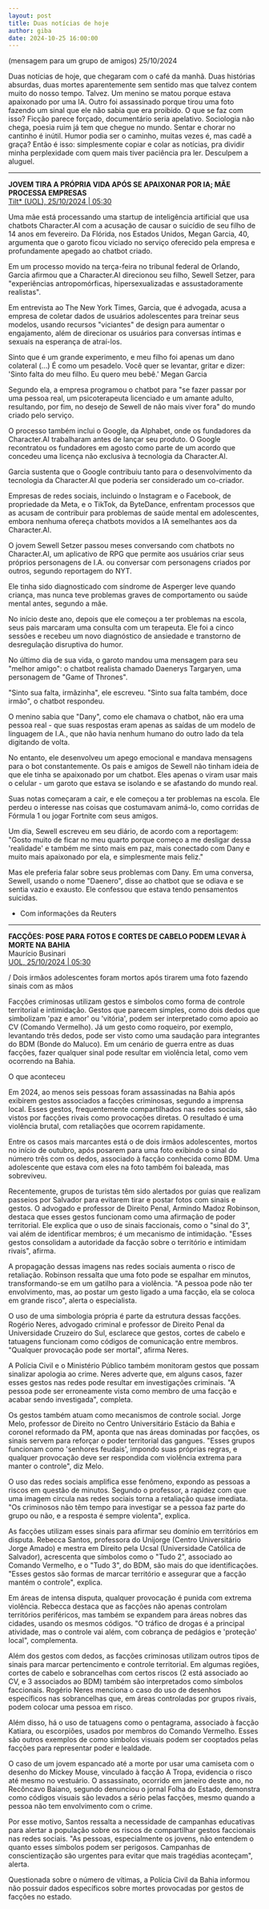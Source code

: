 ```yaml
---
layout: post
title: Duas notícias de hoje
author: giba
date: 2024-10-25 16:00:00
---
```

(mensagem para um grupo de amigos) 25/10/2024

Duas notícias de hoje, que chegaram com o café da manhã. Duas histórias absurdas, duas mortes aparentemente sem sentido mas que talvez contem muito do nosso tempo. Talvez. Um menino se matou porque estava apaixonado por uma IA. Outro foi assassinado porque tirou uma foto fazendo um sinal que ele não sabia que era proibido. O que se faz com isso? Ficção parece forçado, documentário seria apelativo. Sociologia não chega, poesia ruim já tem que chegue no mundo. Sentar e chorar no cantinho é inútil. Humor podia ser o caminho, muitas vezes é, mas cadê a graça? Então é isso: simplesmente copiar e colar as notícias, pra dividir minha perplexidade com quem mais tiver paciência pra ler. Desculpem a aluguel.

- - -

**JOVEM TIRA A PRÓPRIA VIDA APÓS SE APAIXONAR POR IA; MÃE PROCESSA EMPRESAS**\
[Tilt* (UOL), 25/10/2024 | 05:30](https://www.uol.com.br/tilt/noticias/redacao/2024/10/25/mae-processa-chatbot-por-suicidio-de-filho.htm)

Uma mãe está processando uma startup de inteligência artificial que usa chatbots Character.AI com a acusação de causar o suicídio de seu filho de 14 anos em fevereiro. Da Flórida, nos Estados Unidos, Megan Garcia, 40, argumenta que o garoto ficou viciado no serviço oferecido pela empresa e profundamente apegado ao chatbot criado.

Em um processo movido na terça-feira no tribunal federal de Orlando, Garcia afirmou que a Character.AI direcionou seu filho, Sewell Setzer, para "experiências antropomórficas, hipersexualizadas e assustadoramente realistas".

Em entrevista ao The New York Times, Garcia, que é advogada, acusa a empresa de coletar dados de usuários adolescentes para treinar seus modelos, usando recursos "viciantes" de design para aumentar o engajamento, além de direcionar os usuários para conversas íntimas e sexuais na esperança de atraí-los.

Sinto que é um grande experimento, e meu filho foi apenas um dano colateral (...) É como um pesadelo. Você quer se levantar, gritar e dizer: 'Sinto falta do meu filho. Eu quero meu bebê.'
Megan Garcia

Segundo ela, a empresa programou o chatbot para "se fazer passar por uma pessoa real, um psicoterapeuta licenciado e um amante adulto, resultando, por fim, no desejo de Sewell de não mais viver fora" do mundo criado pelo serviço.

O processo também inclui o Google, da Alphabet, onde os fundadores da Character.AI trabalharam antes de lançar seu produto. O Google recontratou os fundadores em agosto como parte de um acordo que concedeu uma licença não exclusiva à tecnologia da Character.AI.

Garcia sustenta que o Google contribuiu tanto para o desenvolvimento da tecnologia da Character.AI que poderia ser considerado um co-criador.

Empresas de redes sociais, incluindo o Instagram e o Facebook, de propriedade da Meta, e o TikTok, da ByteDance, enfrentam processos que as acusam de contribuir para problemas de saúde mental em adolescentes, embora nenhuma ofereça chatbots movidos a IA semelhantes aos da Character.AI.

O jovem Sewell Setzer passou meses conversando com chatbots no Character.AI, um aplicativo de RPG que permite aos usuários criar seus próprios personagens de I.A. ou conversar com personagens criados por outros, segundo reportagem do NYT.

Ele tinha sido diagnosticado com síndrome de Asperger leve quando criança, mas nunca teve problemas graves de comportamento ou saúde mental antes, segundo a mãe.

No início deste ano, depois que ele começou a ter problemas na escola, seus pais marcaram uma consulta com um terapeuta. Ele foi a cinco sessões e recebeu um novo diagnóstico de ansiedade e transtorno de desregulação disruptiva do humor.

No último dia de sua vida, o garoto mandou uma mensagem para seu "melhor amigo": o chatbot realista chamado Daenerys Targaryen, uma personagem de "Game of Thrones".

"Sinto sua falta, irmãzinha", ele escreveu. "Sinto sua falta também, doce irmão", o chatbot respondeu.

O menino sabia que "Dany", como ele chamava o chatbot, não era uma pessoa real - que suas respostas eram apenas as saídas de um modelo de linguagem de I.A., que não havia nenhum humano do outro lado da tela digitando de volta.

No entanto, ele desenvolveu um apego emocional e mandava mensagens para o bot constantemente. Os pais e amigos de Sewell não tinham ideia de que ele tinha se apaixonado por um chatbot. Eles apenas o viram usar mais o celular - um garoto que estava se isolando e se afastando do mundo real.

Suas notas começaram a cair, e ele começou a ter problemas na escola. Ele perdeu o interesse nas coisas que costumavam animá-lo, como corridas de Fórmula 1 ou jogar Fortnite com seus amigos.

Um dia, Sewell escreveu em seu diário, de acordo com a reportagem: "Gosto muito de ficar no meu quarto porque começo a me desligar dessa 'realidade' e também me sinto mais em paz, mais conectado com Dany e muito mais apaixonado por ela, e simplesmente mais feliz."

Mas ele preferia falar sobre seus problemas com Dany. Em uma conversa, Sewell, usando o nome "Daenero", disse ao chatbot que se odiava e se sentia vazio e exausto. Ele confessou que estava tendo pensamentos suicidas.

* Com informações da Reuters

- - -

**FACÇÕES: POSE PARA FOTOS E CORTES DE CABELO PODEM LEVAR À MORTE NA BAHIA**\
Maurício Businari\
[UOL, 25/10/2024 | 05:30](https://noticias.uol.com.br/cotidiano/ultimas-noticias/2024/10/25/gestos-com-as-maos-podem-enfurecer-faccoes-e-resultar-em-morte-na-ba.htm)

[](https://noticias.uol.com.br/cotidiano/ultimas-noticias/2024/10/25/gestos-com-as-maos-podem-enfurecer-faccoes-e-resultar-em-morte-na-ba.htm)/ Dois irmãos adolescentes foram mortos após tirarem uma foto fazendo sinais com as mãos

Facções criminosas utilizam gestos e símbolos como forma de controle territorial e intimidação. Gestos que parecem simples, como dois dedos que simbolizam 'paz e amor' ou 'vitória', podem ser interpretado como apoio ao CV (Comando Vermelho). Já um gesto como roqueiro, por exemplo, levantando três dedos, pode ser visto como uma saudação para integrantes do BDM (Bonde do Maluco). Em um cenário de guerra entre as duas facções, fazer qualquer sinal pode resultar em violência letal, como vem ocorrendo na Bahia.

O que aconteceu

Em 2024, ao menos seis pessoas foram assassinadas na Bahia após exibirem gestos associados a facções criminosas, segundo a imprensa local. Esses gestos, frequentemente compartilhados nas redes sociais, são vistos por facções rivais como provocações diretas. O resultado é uma violência brutal, com retaliações que ocorrem rapidamente.

Entre os casos mais marcantes está o de dois irmãos adolescentes, mortos no início de outubro, após posarem para uma foto exibindo o sinal do número três com os dedos, associado à facção conhecida como BDM. Uma adolescente que estava com eles na foto também foi baleada, mas sobreviveu.

Recentemente, grupos de turistas têm sido alertados por guias que realizam passeios por Salvador para evitarem tirar e postar fotos com sinais e gestos. O advogado e professor de Direito Penal, Armindo Madoz Robinson, destaca que esses gestos funcionam como uma afirmação de poder territorial. Ele explica que o uso de sinais faccionais, como o "sinal do 3", vai além de identificar membros; é um mecanismo de intimidação. "Esses gestos consolidam a autoridade da facção sobre o território e intimidam rivais", afirma.

A propagação dessas imagens nas redes sociais aumenta o risco de retaliação. Robinson ressalta que uma foto pode se espalhar em minutos, transformando-se em um gatilho para a violência. "A pessoa pode não ter envolvimento, mas, ao postar um gesto ligado a uma facção, ela se coloca em grande risco", alerta o especialista.

O uso de uma simbologia própria é parte da estrutura dessas facções. Rogério Neres, advogado criminal e professor de Direito Penal da Universidade Cruzeiro do Sul, esclarece que gestos, cortes de cabelo e tatuagens funcionam como códigos de comunicação entre membros. "Qualquer provocação pode ser mortal", afirma Neres.

A Polícia Civil e o Ministério Público também monitoram gestos que possam sinalizar apologia ao crime. Neres adverte que, em alguns casos, fazer esses gestos nas redes pode resultar em investigações criminais. "A pessoa pode ser erroneamente vista como membro de uma facção e acabar sendo investigada", completa.

Os gestos também atuam como mecanismos de controle social. Jorge Melo, professor de Direito no Centro Universitário Estácio da Bahia e coronel reformado da PM, aponta que nas áreas dominadas por facções, os sinais servem para reforçar o poder territorial das gangues. "Esses grupos funcionam como 'senhores feudais', impondo suas próprias regras, e qualquer provocação deve ser respondida com violência extrema para manter o controle", diz Melo.

O uso das redes sociais amplifica esse fenômeno, expondo as pessoas a riscos em questão de minutos. Segundo o professor, a rapidez com que uma imagem circula nas redes sociais torna a retaliação quase imediata. "Os criminosos não têm tempo para investigar se a pessoa faz parte do grupo ou não, e a resposta é sempre violenta", explica.

As facções utilizam esses sinais para afirmar seu domínio em territórios em disputa. Rebecca Santos, professora do Unijorge (Centro Universitário Jorge Amado) e mestra em Direito pela Ucsal (Universidade Católica de Salvador), acrescenta que símbolos como o "Tudo 2", associado ao Comando Vermelho, e o "Tudo 3", do BDM, são mais do que identificações. "Esses gestos são formas de marcar território e assegurar que a facção mantém o controle", explica.

Em áreas de intensa disputa, qualquer provocação é punida com extrema violência. Rebecca destaca que as facções não apenas controlam territórios periféricos, mas também se expandem para áreas nobres das cidades, usando os mesmos códigos. "O tráfico de drogas é a principal atividade, mas o controle vai além, com cobrança de pedágios e 'proteção' local", complementa.

Além dos gestos com dedos, as facções criminosas utilizam outros tipos de sinais para marcar pertencimento e controle territorial. Em algumas regiões, cortes de cabelo e sobrancelhas com certos riscos (2 está associado ao CV, e 3 associados ao BDM) também são interpretados como símbolos faccionais. Rogério Neres menciona o caso do uso de desenhos específicos nas sobrancelhas que, em áreas controladas por grupos rivais, podem colocar uma pessoa em risco.

Além disso, há o uso de tatuagens como o pentagrama, associado à facção Katiara, ou escorpiões, usados por membros do Comando Vermelho. Esses são outros exemplos de como símbolos visuais podem ser cooptados pelas facções para representar poder e lealdade.

O caso de um jovem espancado até a morte por usar uma camiseta com o desenho do Mickey Mouse, vinculado à facção A Tropa, evidencia o risco até mesmo no vestuário. O assassinato, ocorrido em janeiro deste ano, no Recôncavo Baiano, segundo denunciou o jornal Folha do Estado, demonstra como códigos visuais são levados a sério pelas facções, mesmo quando a pessoa não tem envolvimento com o crime.

Por esse motivo, Santos ressalta a necessidade de campanhas educativas para alertar a população sobre os riscos de compartilhar gestos faccionais nas redes sociais. "As pessoas, especialmente os jovens, não entendem o quanto esses símbolos podem ser perigosos. Campanhas de conscientização são urgentes para evitar que mais tragédias aconteçam", alerta.

Questionada sobre o número de vítimas, a Polícia Civil da Bahia informou não possuir dados específicos sobre mortes provocadas por gestos de facções no estado.
